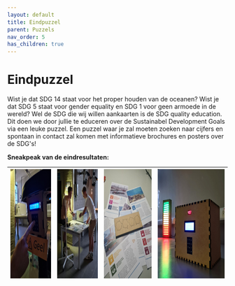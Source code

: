```yaml
---
layout: default
title: Eindpuzzel
parent: Puzzels
nav_order: 5
has_children: true
---
```



# Eindpuzzel

Wist je dat SDG 14 staat voor het proper houden van de oceanen? Wist je dat SDG 5 staat voor gender equality en SDG 1 voor geen armoede in de wereld? Wel de SDG die wij willen aankaarten is de SDG quality education. Dit doen we door jullie te educeren over de Sustainabel Development Goals via een leuke puzzel. Een puzzel waar je zal moeten zoeken naar cijfers en spontaan in contact zal komen met informatieve brochures en posters over de SDG's!

**Sneakpeak van de eindresultaten:**


| [<img src="Uv-slot-implementatie.jpg" height="250"/>](Uv-slot-implementatie.jpg)|[<img src="Documentatie-implementatie.jpg" height="250"/>](Documentatie-implementatie.jpg)|[<img src="Uv-puzzel-Realisatie.jpg" height="250"/>](Uv-puzzel-Realisatie.jpg)|[<img src="Puzzlebox-implementatie.jpg" height="250"/>](Puzzlebox-implementatie.jpg)|
|:----: | :----: |:----:  | :----: |

